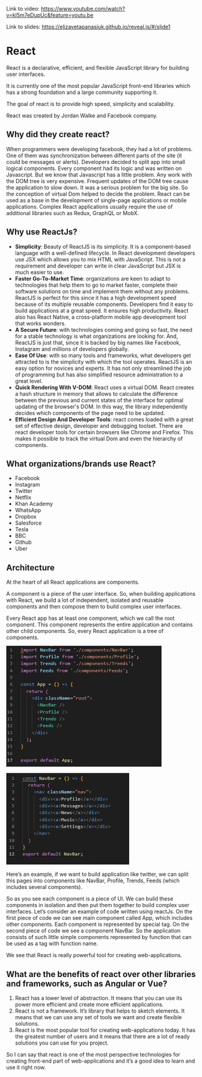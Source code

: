Link to video: https://www.youtube.com/watch?v=kl5m7eDupUc&feature=youtu.be

Link to slides: https://elizavetapanasiuk.github.io/reveal.js/#/slide1
# React
React is a declarative, efficient, and flexible JavaScript library for building user interfaces. 

It is currently one of the most popular JavaScript front-end libraries which has a strong foundation and a large community supporting it.

The goal of react is to provide high speed, simplicity and scalability.

React was created by Jordan Walke and Facebook company.

## Why did they create react?

When programmers were developing facebook, they had a lot of problems. One of them was synchronization between different parts of the site (it could be messages or alerts). Developers decided to split app into small logical components. Every component had its logic and was written on Javascript. But we know that Javascript has a little problem. Any work with the DOM tree is very expensive. Frequent updates of the DOM tree cause the application to slow down. It was a serious problem for the big site. So the conception of virtual Dom helped to decide the problem.
React can be used as a base in the development of single-page applications or mobile applications. Complex React applications usually require the use of additional libraries such as Redux, GraphQL or MobX.

## Why use ReactJs?

*	**Simplicity**: Beauty of ReactJS is its simplicity. It is a component-based language with a well-defined lifecycle. In React development developers use JSX which allows you to mix HTML with JavaScript. This is not a requirement and developer can write in clear JavaScript but JSX is much easier to use.
*	**Faster Go-To-Market Time**: organizations are keen to adapt to technologies that help them to go to market faster, complete their software solutions on time and implement them without any problems. ReactJS is  perfect for this since it has a high development speed because of its multiple reusable components. Developers find it easy to build applications at a great speed. It ensures high productivity. React also has React Native, a cross-platform mobile app development tool that works wonders.
*	**A Secure Future**: with technologies coming and going so fast, the need for a stable technology is what organizations are looking for. And, ReactJS is just that, since it is backed by big names like Facebook, Instagram and millions of developers globally.
*	**Ease Of Use**: with so many tools and frameworks, what developers get attracted to is the simplicity with which the tool operates. ReactJS is an easy option for novices and experts. It has not only streamlined the job of programming but has also simplified resource administration to a great level.
*	**Quick Rendering With V-DOM**: React uses a  virtual DOM. React creates a hash structure in memory that allows to calculate the difference between the previous and current states of the interface for optimal updating of the browser's DOM. In this way, the library independently decides which components of the page need to be updated.
*	**Efficient Design And Developer Tools**: react comes loaded with a great set of effective design, developer and debugging toolset. There are react developer tools for certain browsers like Chrome and Firefox. This makes it possible to track the virtual Dom and even the hierarchy of components.

## What organizations/brands use React?

*	Facebook
*	Instagram
*	Twitter
*	Netflix
*	Khan Academy
*	WhatsApp
*	Dropbox
*	Salesforce
*	Tesla
*	BBC
*	Github
*	Uber

## Architecture

At the heart of all React applications are components.

A component is a piece of the user interface. So, when building applications with React, we build a lot of independent, isolated and reusable components and then compose them to build complex user interfaces.

Every React app has at least one component, which we call the root component. This component represents the entire application and contains other child components. So, every React application is a tree of components. 

![App.js](images/appJs.png) 

![NavBar.js](images/NavbarJs.png)

Here’s an example, if we want to build application like twitter, we can split this pages into components like NavBar, Profile, Trends, Feeds (which includes several components).

So as you see each component is a piece of UI. We can build these components in isolation and then put them together to build complex user interfaces.
Let’s consider an example of code written using reactJs. On the first piece of code we can see main component called App, which includes other components. Each component is represented by special tag. On the second piece of code we see a component NavBar. So the application consists of such little simple components represented by function that can be used as a tag with function name. 

We see that React is really powerful tool for creating web-applications.

## What are the benefits of react over other libraries and frameworks, such as Angular or Vue?

1. React has a lower level of abstraction. It means that you can use its power more efficient and create more efficient applications.
2. React is not a framework. It’s library that helps to sketch elements. It means that we can use any set of tools we want and create flexible solutions. 
3. React is the most popular tool for creating web-applications today. It has the greatest number of users and it means that there are a lot of ready solutions you can use for you project.

So I can say that react is one of the most perspective technologies for creating front-end part of web-applications and it’s a good idea to learn and use it right now.
